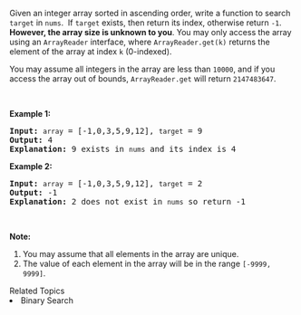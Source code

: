 <p>Given an&nbsp;integer array sorted in ascending order, write a function to search <code>target</code> in <code>nums</code>.&nbsp; If <code>target</code> exists, then return its index, otherwise return <code>-1</code>. <strong>However, the array size is unknown to you</strong>. You may only access the array using an <code>ArrayReader</code>&nbsp;interface, where&nbsp;<code>ArrayReader.get(k)</code> returns the element of the array at index <code>k</code>&nbsp;(0-indexed).</p>

<p>You may assume all integers in the array are less than&nbsp;<code>10000</code>, and if you access the array out of bounds, <code>ArrayReader.get</code> will return <code>2147483647</code>.</p>

<p>&nbsp;</p>

<p><strong>Example 1:</strong></p>

<pre>
<strong>Input:</strong> <code>array</code> = [-1,0,3,5,9,12], <code>target</code> = 9
<strong>Output:</strong> 4
<strong>Explanation:</strong> 9 exists in <code>nums</code> and its index is 4
</pre>

<p><strong>Example 2:</strong></p>

<pre>
<strong>Input:</strong> <code>array</code> = [-1,0,3,5,9,12], <code>target</code> = 2
<strong>Output:</strong> -1
<strong>Explanation:</strong> 2 does not exist in <code>nums</code> so return -1</pre>

<p>&nbsp;</p>

<p><strong>Note:</strong></p>

<ol>
	<li>You may assume that all elements in the array are unique.</li>
	<li>The value of each element in the array&nbsp;will be in the range <code>[-9999, 9999]</code>.</li>
</ol>
<div><div>Related Topics</div><div><li>Binary Search</li></div></div>